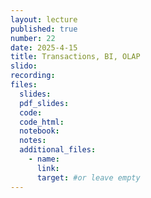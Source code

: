 ```yaml
---
layout: lecture
published: true
number: 22
date: 2025-4-15
title: Transactions, BI, OLAP
slido:
recording: 
files:
  slides: 
  pdf_slides:
  code:
  code_html:
  notebook: 
  notes:
  additional_files:
    - name:
      link:
      target: #or leave empty
---
```


